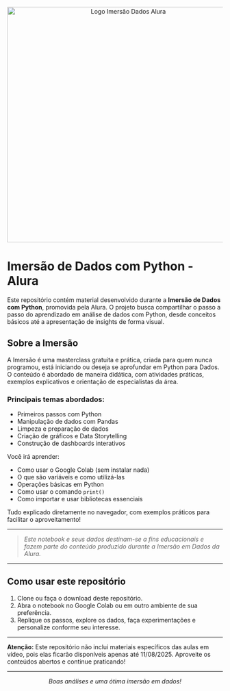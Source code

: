 <!-- logo oficial da Imersão de Dados Alura -->
<p align="center">
  <img src="https://cdn1.gnarususercontent.com.br/1/7227442/668dd168-b223-46eb-a44d-000e12bce0fe.png" width="550" alt="Logo Imersão Dados Alura">
</p>

# Imersão de Dados com Python - Alura

Este repositório contém material desenvolvido durante a **Imersão de Dados com Python**, promovida pela Alura. O projeto busca compartilhar o passo a passo do aprendizado em análise de dados com Python, desde conceitos básicos até a apresentação de insights de forma visual.

## Sobre a Imersão

A Imersão é uma masterclass gratuita e prática, criada para quem nunca programou, está iniciando ou deseja se aprofundar em Python para Dados. O conteúdo é abordado de maneira didática, com atividades práticas, exemplos explicativos e orientação de especialistas da área.

### Principais temas abordados:

- Primeiros passos com Python
- Manipulação de dados com Pandas
- Limpeza e preparação de dados
- Criação de gráficos e Data Storytelling
- Construção de dashboards interativos

Você irá aprender:

- Como usar o Google Colab (sem instalar nada)
- O que são variáveis e como utilizá-las
- Operações básicas em Python
- Como usar o comando `print()`
- Como importar e usar bibliotecas essenciais

Tudo explicado diretamente no navegador, com exemplos práticos para facilitar o aproveitamento!

---

> _Este notebook e seus dados destinam-se a fins educacionais e fazem parte do conteúdo produzido durante a Imersão em Dados da Alura._

---

## Como usar este repositório

1. Clone ou faça o download deste repositório.
2. Abra o notebook no Google Colab ou em outro ambiente de sua preferência.
3. Replique os passos, explore os dados, faça experimentações e personalize conforme seu interesse.

---

**Atenção:** Este repositório não inclui materiais específicos das aulas em vídeo, pois elas ficarão disponíveis apenas até 11/08/2025. Aproveite os conteúdos abertos e continue praticando!

---

<p align="center">
  <i>Boas análises e uma ótima imersão em dados!</i>
</p>
